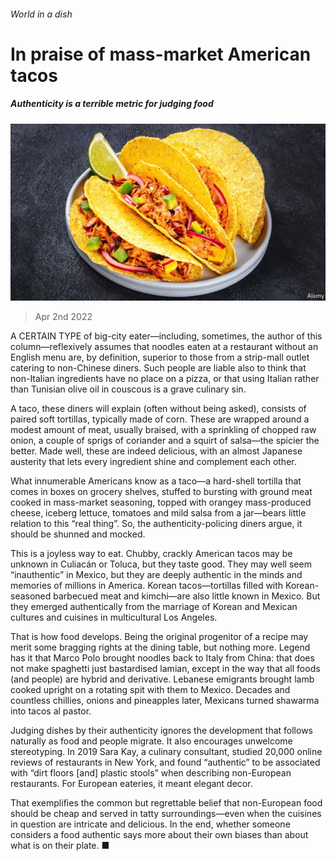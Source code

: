 ###### World in a dish

# In praise of mass-market American tacos 

##### Authenticity is a terrible metric for judging food 

![image](images/20220402_CUP004_0.jpg) 

> Apr 2nd 2022 

A CERTAIN TYPE of big-city eater—including, sometimes, the author of this column—reflexively assumes that noodles eaten at a restaurant without an English menu are, by definition, superior to those from a strip-mall outlet catering to non-Chinese diners. Such people are liable also to think that non-Italian ingredients have no place on a pizza, or that using Italian rather than Tunisian olive oil in couscous is a grave culinary sin.

A taco, these diners will explain (often without being asked), consists of paired soft tortillas, typically made of corn. These are wrapped around a modest amount of meat, usually braised, with a sprinkling of chopped raw onion, a couple of sprigs of coriander and a squirt of salsa—the spicier the better. Made well, these are indeed delicious, with an almost Japanese austerity that lets every ingredient shine and complement each other.


What innumerable Americans know as a taco—a hard-shell tortilla that comes in boxes on grocery shelves, stuffed to bursting with ground meat cooked in mass-market seasoning, topped with orangey mass-produced cheese, iceberg lettuce, tomatoes and mild salsa from a jar—bears little relation to this “real thing”. So, the authenticity-policing diners argue, it should be shunned and mocked.

This is a joyless way to eat. Chubby, crackly American tacos may be unknown in Culiacán or Toluca, but they taste good. They may well seem “inauthentic” in Mexico, but they are deeply authentic in the minds and memories of millions in America. Korean tacos—tortillas filled with Korean-seasoned barbecued meat and kimchi—are also little known in Mexico. But they emerged authentically from the marriage of Korean and Mexican cultures and cuisines in multicultural Los Angeles.

That is how food develops. Being the original progenitor of a recipe may merit some bragging rights at the dining table, but nothing more. Legend has it that Marco Polo brought noodles back to Italy from China: that does not make spaghetti just bastardised lamian, except in the way that all foods (and people) are hybrid and derivative. Lebanese emigrants brought lamb cooked upright on a rotating spit with them to Mexico. Decades and countless chillies, onions and pineapples later, Mexicans turned shawarma into tacos al pastor.

Judging dishes by their authenticity ignores the development that follows naturally as food and people migrate. It also encourages unwelcome stereotyping. In 2019 Sara Kay, a culinary consultant, studied 20,000 online reviews of restaurants in New York, and found “authentic” to be associated with “dirt floors [and] plastic stools” when describing non-European restaurants. For European eateries, it meant elegant decor.

That exemplifies the common but regrettable belief that non-European food should be cheap and served in tatty surroundings—even when the cuisines in question are intricate and delicious. In the end, whether someone considers a food authentic says more about their own biases than about what is on their plate. ■


